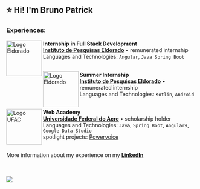 ## ⭐ Hi! I'm Bruno Patrick
### Experiences:

[<img align="left" height="94px" width="94px" alt="Logo Eldorado" src="https://www.eldorado.org.br/wp-content/themes/eldorado/assets/img/logo-branco.svg"/>](https://www.eldorado.org.br/)

**Internship in Full Stack Development** \
[**Instituto de Pesquisas Eldorado**](https://www.eldorado.org.br/) • remunerated internship \
Languages and Technologies: `Angular`, `Java Spring Boot`\
<br/>

[<img align="left" height="94px" width="94px" alt="Logo Eldorado" src="https://www.eldorado.org.br/wp-content/themes/eldorado/assets/img/logo-branco.svg"/>](https://www.eldorado.org.br/)

**Summer Internship** \
[**Instituto de Pesquisas Eldorado**](https://www.eldorado.org.br/) • remunerated internship \
Languages and Technologies: `Kotlin`, `Android`\
<br/>

[<img align="left" height="94px" width="94px" alt="Logo UFAC" src="https://upload.wikimedia.org/wikipedia/commons/c/c4/Logo-ufac.png"/>](http://200.129.173.65/)

**Web Academy** \
[**Universidade Federal do Acre**](http://200.129.173.65/) • scholarship holder \
Languages and Technologies: `Java`, `Spring Boot`, `Angular9`, `Google Data Studio`\
spotlight projects: [Powervoice](https://github.com/Bruno-Patrick/motorola.powervoice)
<br/>
<br/>

More information about my experience on my [**LinkedIn**](https://www.linkedin.com/in/dev-brunopatrick/)

<br/>
<br/>
<a href="https://github.com/Bruno-Patrick">
  <img align="center" src="https://github-readme-stats.vercel.app/api/top-langs/?username=Bruno-Patrick&theme=dracula&hide_langs_below=1" />
</a>
